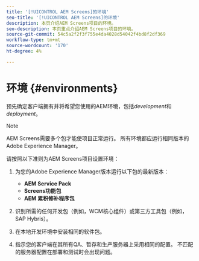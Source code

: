 ```yaml
---
title: '[!UICONTROL AEM Screens]的环境'
seo-title: '[!UICONTROL AEM Screens]的环境'
description: 本页介绍AEM Screens项目的环境。
seo-description: 本页重点介绍AEM Screens项目的环境。
source-git-commit: 54c5a2f2f3f755e4da4028d54042f4bd8f2df369
workflow-type: tm+mt
source-wordcount: '170'
ht-degree: 4%

---
```



# 环境 {#environments}

预先确定客户端拥有并将希望您使用的AEM环境，包括&#x200B;*development*&#x200B;和&#x200B;*deployment*。

>[!NOTE]
>
>AEM Screens需要多个包才能使项目正常运行。 所有环境都应运行相同版本的Adobe Experience Manager。

请按照以下准则为AEM Screens项目设置环境：

1. 为您的Adobe Experience Manager版本运行以下包的最新版本：

   * **AEM Service Pack**
   * **Screens功能包**
   * **AEM 累积修补程序包**

1. 识别所需的任何开发包（例如，WCM核心组件）或第三方工具包（例如，SAP Hybris）。

1. 在本地开发环境中安装相同的软件包。

1. 指示您的客户端在其所有QA、暂存和生产服务器上采用相同的配置。 不匹配的服务器配置在部署和测试时会出现问题。
